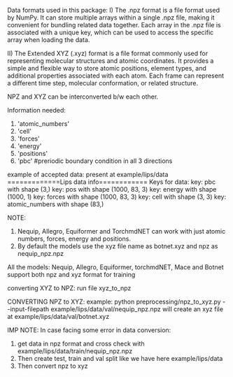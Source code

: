 Data formats used in this package:
I) The .npz format is a file format used by NumPy. It can store multiple arrays within a single .npz file, making it convenient for bundling related data together. Each array in the .npz file is associated with a unique key, which can be used to access the specific array when loading the data.

II) The Extended XYZ (.xyz) format is a file format commonly used for representing molecular structures and atomic coordinates. It provides a simple and flexible way to store atomic positions, element types, and additional properties associated with each atom. Each frame can represent a different time step, molecular conformation, or related structure.

NPZ and XYZ can be interconverted b/w each other.




Information needed:

1. 'atomic_numbers'
2. 'cell' 
3. 'forces'
4. 'energy'
5. 'positions'
6. 'pbc' #preriodic boundary condition in all 3 directions

example of accepted data: present at example/lips/data
    =============Lips data info============
    Keys for data:
    key: pbc with shape (3,)
    key: pos with shape (1000, 83, 3)
    key: energy with shape (1000, 1)
    key: forces with shape (1000, 83, 3)
    key: cell with shape (3, 3)
    key: atomic_numbers with shape (83,)

NOTE: 
1. Nequip, Allegro, Equiformer and TorchmdNET can work with just atomic numbers, forces, energy and positions.
2. By default the models use the xyz file name as botnet.xyz and npz as nequip_npz.npz 



All the models: Nequip, Allegro, Equiformer, torchmdNET, Mace and Botnet support both npz and xyz format for training


converting XYZ to NPZ:
run file xyz_to_npz


CONVERTING NPZ to XYZ:
example: 
python preprocessing/npz_to_xyz.py --input-filepath example/lips/data/val/nequip_npz.npz
will create an xyz file at example/lips/data/val/botnet.xyz


IMP NOTE:
In case facing some error in data conversion: 
1) get data in npz format and cross check with example/lips/data/train/nequip_npz.npz
2) Then create test, train and val split like we have here example/lips/data
3) Then convert npz to xyz 

